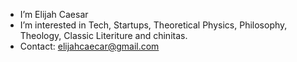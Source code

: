 - I’m Elijah Caesar
- I’m interested in Tech, Startups, Theoretical Physics, Philosophy, Theology, Classic Literiture and chinitas.
- Contact: elijahcaecar@gmail.com


